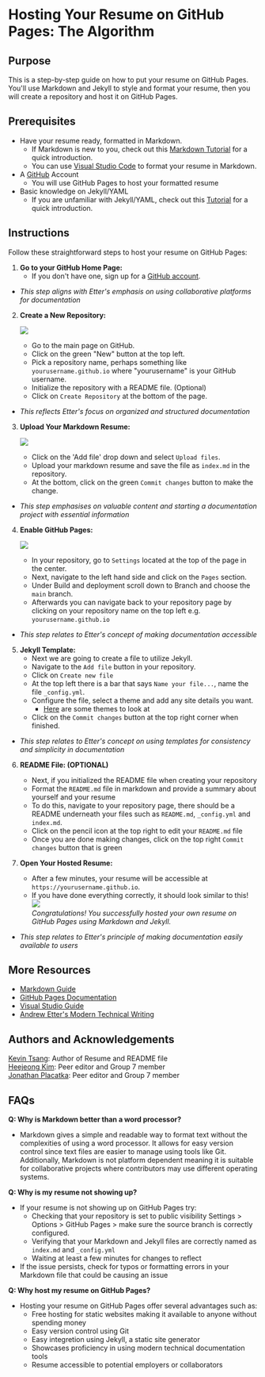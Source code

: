 # Hosting Your Resume on GitHub Pages: The Algorithm

## Purpose
This is a step-by-step guide on how to put your resume on GitHub Pages. You'll use Markdown and Jekyll to style and format your resume, then you will create a repository and host it on GitHub Pages.
## Prerequisites
- Have your resume ready, formatted in Markdown.
   - If Markdown is new to you, check out this [Markdown Tutorial](https://www.markdowntutorial.com/) for a quick introduction.
   - You can use [Visual Studio Code](https://visualstudio.microsoft.com/downloads/) to format your resume in Markdown.
- A [GitHub](https://github.com/) Account
   - You will use GitHub Pages to host your formatted resume
- Basic knowledge on Jekyll/YAML
   - If you are unfamiliar with Jekyll/YAML, check out this [Tutorial](https://idratherbewriting.com/documentation-theme-jekyll/mydoc_yaml_tutorial.html) for a quick introduction.

## Instructions
Follow these straightforward steps to host your resume on GitHub Pages:

1. **Go to your GitHub Home Page:**
   - If you don't have one, sign up for a [GitHub account](https://github.com/).
- *This step aligns with Etter's emphasis on using collaborative platforms for documentation*

2. **Create a New Repository:**  

   ![](https://media.giphy.com/media/v1.Y2lkPTc5MGI3NjExbnh2YnkwNGpuYnNwd2tsdmh2Y3Q0NTA3cXo5N3h5YjZwN2M2d2NidCZlcD12MV9pbnRlcm5hbF9naWZfYnlfaWQmY3Q9Zw/aHH3AyhO6ssjA0j73Z/giphy.gif)
   - Go to the main page on GitHub.
   - Click on the green "New" button at the top left.
   - Pick a repository name, perhaps something like `yourusername.github.io` where "yourusername" is your GitHub username.
   - Initialize the repository with a README file. (Optional)
   - Click on `Create Repository` at the bottom of the page.  
- *This reflects Etter's focus on organized and structured documentation*

3. **Upload Your Markdown Resume:**  

   ![](https://media.giphy.com/media/v1.Y2lkPTc5MGI3NjExM2pvMW04bXJ3aWM3YW1idTUxYTE1Zm1wdGg0d2tnaWcyd3lxdGZhciZlcD12MV9pbnRlcm5hbF9naWZfYnlfaWQmY3Q9Zw/RvpEyHOMkRZFAhw68T/giphy.gif)
   - Click on the 'Add file' drop down and select `Upload files`.
   - Upload your markdown resume and save the file as `index.md` in the repository.
   - At the bottom, click on the green `Commit changes` button to make the change.
- *This step emphasises on valuable content and starting a documentation project with essential information*

4. **Enable GitHub Pages:**  

   ![](https://media.giphy.com/media/v1.Y2lkPTc5MGI3NjExMHk1bWRydDd3bjlvZWVtdWRhZHZqMG92NGs3cjVpbndyNWFxNjA0aiZlcD12MV9pbnRlcm5hbF9naWZfYnlfaWQmY3Q9Zw/Onu1DW9aYpcvvUlW55/giphy.gif)
   - In your repository, go to `Settings` located at the top of the page in the center.
   - Next, navigate to the left hand side and click on the `Pages` section.
   - Under Build and deployment scroll down to Branch and choose the `main` branch.
   - Afterwards you can navigate back to your repository page by clicking on your repository name on the top left e.g. `yourusername.github.io`
- *This step relates to Etter's concept of making documentation accessible*

5. **Jekyll Template:**
   - Next we are going to create a file to utilize Jekyll.
   - Navigate to the `Add file` button in your repository.
   - Click on `Create new file` 
   - At the top left there is a bar that says `Name your file...`, name the file `_config.yml`.
   - Configure the file, select a theme and add any site details you want.
      - [Here](https://jekyllrb.com/docs/themes/) are some themes to look at 
   - Click on the `Commit changes` button at the top right corner when finished.
- *This step relates to Etter's concept on using templates for consistency and simplicity in documentation*

6. **README File: (OPTIONAL)**
   - Next, if you initialized the README file when creating your repository
   - Format the `README.md` file in markdown and provide a summary about yourself and your resume
   - To do this, navigate to your repository page, there should be a README underneath your files such as `README.md`, `_config.yml` and `index.md`.
   - Click on the pencil icon at the top right to edit your `README.md` file
   - Once you are done making changes, click on the top right `Commit changes` button that is green

7. **Open Your Hosted Resume:**
   - After a few minutes, your resume will be accessible at `https://yourusername.github.io`.
   - If you have done everything correctly, it should look similar to this!
   ![](https://media.giphy.com/media/v1.Y2lkPTc5MGI3NjExMWpmNzVoN3NiYWU4czFzOWthdWRqemR2bGE3Yzk1eHoxZTc2NDB4NCZlcD12MV9pbnRlcm5hbF9naWZfYnlfaWQmY3Q9Zw/uUQzZL22ZceOl8xmWO/giphy.gif)  
   *Congratulations! You successfully hosted your own resume on GitHub Pages using Markdown and Jekyll.*
- *This step relates to Etter's principle of making documentation easily available to users*

## More Resources
- [Markdown Guide](https://www.markdownguide.org/)
- [GitHub Pages Documentation](https://docs.github.com/en/pages)
- [Visual Studio Guide](https://code.visualstudio.com/docs/introvideos/basics)
- [Andrew Etter's Modern Technical Writing](https://www.amazon.ca/Modern-Technical-Writing-Introduction-Documentation-ebook/dp/B01A2QL9SS)

## Authors and Acknowledgements
[Kevin Tsang](https://github.com/tsangkevin99): Author of Resume and README file  
[Heejeong Kim](https://github.com/Heejoy): Peer editor and Group 7 member  
[Jonathan Placatka](https://github.com/jonathanplacatka): Peer editor and Group 7 member

## FAQs

**Q: Why is Markdown better than a word processor?**  
- Markdown gives a simple and readable way to format text without the complexities of using a word processor. It allows for easy version control since text files are easier to manage using tools like Git. Additionally, Markdown is not platform dependent meaning it is suitable for collaborative projects where contributors may use different operating systems.

**Q: Why is my resume not showing up?**  
- If your resume is not showing up on GitHub Pages try:
   - Checking that your repository is set to public visibility Settings > Options > GitHub Pages > make sure the source branch is correctly configured.  
   - Verifying that your Markdown and Jekyll files are correctly named as `index.md` and `_config.yml`
   - Waiting at least a few minutes for changes to reflect
- If the issue persists, check for typos or formatting errors in your Markdown file that could be causing an issue

**Q: Why host my resume on GitHub Pages?**  
- Hosting your resume on GitHub Pages offer several advantages such as:
   - Free hosting for static websites making it available to anyone without spending money
   - Easy version control using Git
   - Easy integretion using Jekyll, a static site generator
   - Showcases proficiency in using modern technical documentation tools
   - Resume accessible to potential employers or collaborators

